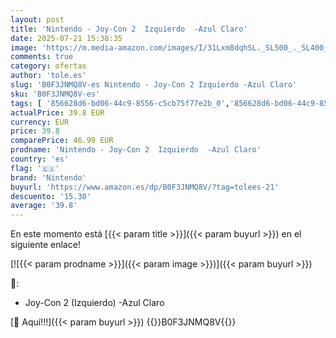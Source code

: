 ```yaml
---
layout: post
title: 'Nintendo - Joy-Con 2  Izquierdo  -Azul Claro'
date: 2025-07-21 15:38:35
image: 'https://m.media-amazon.com/images/I/31Lxm8dqhSL._SL500_._SL400_.jpg'
comments: true
category: ofertas
author: 'tole.es'
slug: 'B0F3JNMQ8V-es Nintendo - Joy-Con 2 Izquierdo -Azul Claro'
sku: 'B0F3JNMQ8V-es'
tags: [ '856628d6-bd06-44c9-8556-c5cb75f77e2b_0','856628d6-bd06-44c9-8556-c5cb75f77e2b_301','856628d6-bd06-44c9-8556-c5cb75f77e2b_5101','856628d6-bd06-44c9-8556-c5cb75f77e2b_7201','Accesorios de Nintendo Switch 2','Arborist Merchandising Root','Hardware y juegos para Nintendo Switch 2','Mandos de Nintendo Switch 2','Nintendo Switch 2 Accessories','Self Service','Special Features Stores','Tienda Nintendo','Tienda Nintendo 2017','Videojuegos','nintendo','🇪🇸', ]
actualPrice: 39.8 EUR
currency: EUR
price: 39.8
comparePrice: 46.99 EUR
prodname: 'Nintendo - Joy-Con 2  Izquierdo  -Azul Claro'
country: 'es'
flag: '🇪🇸'
brand: 'Nintendo'
buyurl: 'https://www.amazon.es/dp/B0F3JNMQ8V/?tag=tolees-21'
descuento: '15.30'
average: '39.8'
---
```


En este momento está [{{< param title >}}]({{< param buyurl >}}) en el siguiente enlace!

[![{{< param prodname >}}]({{< param image >}})]({{< param buyurl >}})

🔎:

- Joy-Con 2 (Izquierdo) -Azul Claro

[🛒 Aquí!!!]({{< param buyurl >}})
{{<world>}}B0F3JNMQ8V{{</world>}}
